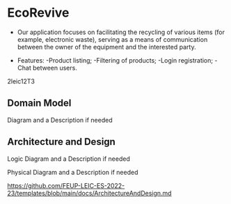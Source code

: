 # EcoRevive
- Our application focuses on facilitating the recycling of various items (for example, electronic waste), serving as a means of communication between the owner of the equipment and the interested party.

- Features:
   -Product listing;
   -Filtering of products;
   -Login registration;
   -Chat between users.
  
2leic12T3

## Domain Model

Diagram and a Description if needed

## Architecture and Design

Logic Diagram and a Description if needed

Physical Diagram and a Description if needed

https://github.com/FEUP-LEIC-ES-2022-23/templates/blob/main/docs/ArchitectureAndDesign.md

